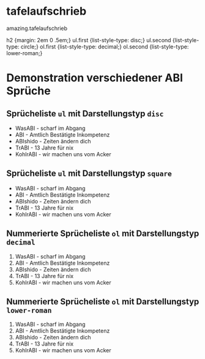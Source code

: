 # tafelaufschrieb
amazing.tafelaufschrieb

   h2 {margin: 2em 0 .5em;}
   ul.first  {list-style-type: disc;}
   ul.second {list-style-type: circle;}
   ol.first  {list-style-type: decimal;}
   ol.second {list-style-type: lower-roman;}

   </style>
  </head>
 <body>
	
<h1>Demonstration verschiedener ABI Sprüche</h1>

<h2>Sprücheliste <code>ul</code> mit Darstellungstyp <code>disc</code></h2>
<ul class="first">
	<li>WasABI - scharf im Abgang
	<li> ABI - Amtlich Bestätigte Inkompetenz
	<li> ABIshido - Zeiten ändern dich
	<li>  TrABI - 13 Jahre für nix
	<li> KohlrABI - wir machen uns vom Acker
   </ul>
 
 <h2>Sprücheliste <code>ul</code> mit Darstellungstyp <code>square</code></h2>
 <ul class="second">
	<li>WasABI - scharf im Abgang
	<li> ABI - Amtlich Bestätigte Inkompetenz
	<li> ABIshido - Zeiten ändern dich
	<li>  TrABI - 13 Jahre für nix
	<li> KohlrABI - wir machen uns vom Acker
   </ul>
 
 <h2><h2> Nummerierte Sprücheliste <code>ol</code> mit Darstellungstyp <code>decimal</code></h2>
 <ol class="first">
	<li>WasABI - scharf im Abgang
	<li> ABI - Amtlich Bestätigte Inkompetenz
	<li> ABIshido - Zeiten ändern dich
	<li>  TrABI - 13 Jahre für nix
	<li> KohlrABI - wir machen uns vom Acker
   </ol>
 
  <h2><h2> Nummerierte Sprücheliste <code>ol</code> mit Darstellungstyp <code>lower-roman</code></h2>
 <ol class="first">
	<li>WasABI - scharf im Abgang
	<li> ABI - Amtlich Bestätigte Inkompetenz
	<li> ABIshido - Zeiten ändern dich
	<li>  TrABI - 13 Jahre für nix
	<li> KohlrABI - wir machen uns vom Acker
   </ol>
 
 </body>
</html>
